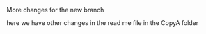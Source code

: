 More changes for the new branch


here we have other changes
in the
read me file in the CopyA
folder
